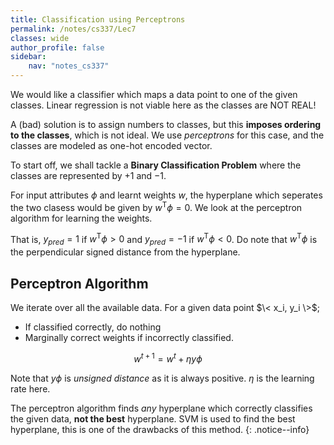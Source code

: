 ```yaml
---
title: Classification using Perceptrons
permalink: /notes/cs337/Lec7
classes: wide
author_profile: false
sidebar:
    nav: "notes_cs337"
---
```

<script type="text/javascript" src="https://code.jquery.com/jquery-1.7.1.min.js"></script>

<script type="text/x-mathjax-config">
  MathJax.Hub.Config({
    tex2jax: {
      inlineMath: [ ['$','$'], ["\\(","\\)"] ],
      processEscapes: true
    }
  });
</script>
<script type="text/javascript" async src="https://cdnjs.cloudflare.com/ajax/libs/mathjax/2.7.5/latest.js?config=TeX-MML-AM_CHTML" async></script>

<!-- Notes begin from here -->

We would like a classifier which maps a data point to one of the given classes. Linear regression is not viable here as the classes are NOT REAL!

A (bad) solution is to assign numbers to classes, but this **imposes ordering to the classes**, which is not ideal. We use *perceptrons* for this case, and the classes are modeled as one-hot encoded vector.

To start off, we shall tackle a **Binary Classification Problem** where the classes are represented by $+1$ and $-1$.

For input attributes $\phi$ and learnt weights $w$, the hyperplane which seperates the two clasess would be given by $w^\text{T}\phi = 0$. We look at the perceptron algorithm for learning the weights.

That is, $y_{pred}=1$ if $w^\text{T}\phi>0$ and $y_{pred}=-1$ if $w^\text{T}\phi<0$. Do note that $w^\text{T}\phi$ is the perpendicular signed distance from the hyperplane.

## Perceptron Algorithm

We iterate over all the available data. For a given data point $\< x_i, y_i \>$;

- If classified correctly, do nothing
- Marginally correct weights if incorrectly classified.

$$ w^{t+1} = w^t + \eta y \phi $$

Note that $y \phi$ is *unsigned distance* as it is always positive. $\eta$ is the learning rate here.

The perceptron algorithm finds *any* hyperplane which correctly classifies the given data, **not the best** hyperplane. SVM is used to find the best hyperplane, this is one of the drawbacks of this method.
{: .notice--info}